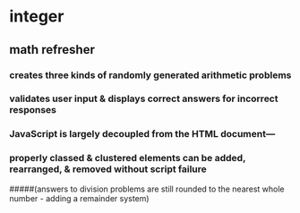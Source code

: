 # integer
## math refresher
### creates three kinds of randomly generated arithmetic problems
### validates user input & displays correct answers for incorrect responses

### JavaScript is largely decoupled from the HTML document&mdash;
### properly classed & clustered elements can be added, rearranged, & removed without script failure  

#####(answers to division problems are still rounded to the nearest whole number - adding a remainder system)
